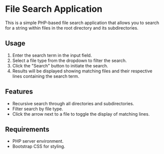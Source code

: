 # File Search Application

This is a simple PHP-based file search application that allows you to search for a string within files in the root directory and its subdirectories.

## Usage

1. Enter the search term in the input field.
2. Select a file type from the dropdown to filter the search.
3. Click the "Search" button to initiate the search.
4. Results will be displayed showing matching files and their respective lines containing the search term.

## Features

- Recursive search through all directories and subdirectories.
- Filter search by file type.
- Click the arrow next to a file to toggle the display of matching lines.

## Requirements

- PHP server environment.
- Bootstrap CSS for styling.

